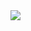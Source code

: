 
<a href="https://github.com/helloworlde">
  <img align="" src="https://github-readme-stats.vercel.app/api?username=helloworlde&show_icons=true&count_private=true" />
</a>
